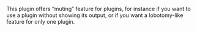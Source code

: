 This plugin offers “muting” feature for plugins, for instance if you want
to use a plugin without showing its output, or if you want a lobotomy-like
feature for only one plugin.

